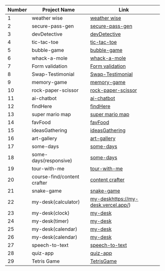 | Number | Project Name       | Link                                                |
|--------|--------------------|-----------------------------------------------------|
| 1      | weather wise       | [weather wise](https://weather-wise-qqqf4v9kt-deepali-1508.vercel.app/)         |
| 2      | secure-pass-gen    | [secure-pass-gen](https://secure-pass-ejhg9366l-deepali-1508.vercel.app/)         |
| 3      | devDetective        | [devDetective](https://dev-detective-1bilq8ksm-deepali-1508.vercel.app/)          |
| 4      | tic-tac-toe         | [tic-tac-toe](https://tic-tac-ke7u9m85m-deepali-1508.vercel.app/)               |
| 5      | bubble-game        | [bubble-game](https://bubble-game-g3ubjqpmf-deepali-1508.vercel.app/)          |
| 6      | whack-a-mole       | [whack-a-mole](https://whack-a-mole-q11eq3zq7-deepali-1508.vercel.app/)         |
| 7      | Form validation    | [Form validation](https://form-validation-wktqopuq8-deepali-1508.vercel.app/index.html)  |
| 8      | Swap-Testimonial   | [Swap-Testimonial](https://testimonial-6v4hpcdcw-deepali-1508.vercel.app/)     |
| 9      | memory-game        | [memory-game](https://memory-game-mskb9xolj-deepali-1508.vercel.app/)         |
| 10     | rock-paper-scissor | [rock-paper-scissor](https://rock-paper-scissor-j0efj6b8a-deepali-1508.vercel.app/) |
| 11     | ai-chatbot         | [ai-chatbot](https://chatbot-15azgna4d-deepali-1508.vercel.app/)             |
| 12     | findHere           | [findHere](https://findhere.vercel.app/)            |
| 13     | super mario map    | [super mario map](#)                                  |
| 14     | favFood            | [favFood](https://fav-food-one.vercel.app/)          |
| 15     | ideasGathering     | [ideasGathering](https://idea-gathering.vercel.app/) |
| 16     | art-gallery        | [art-gallery](https://art-gallery-blue-chi.vercel.app/) |
| 17     | some-days          | [some-days](https://some-days.vercel.app/)          |
| 18     | some-days(responsive)          | [some-days](https://some-days.vercel.app/)          |
| 19     | tour-with-me       | [tour-with-me](https://tour-with-me.vercel.app/)    |
| 20     | course-find/content crafter       | [content crafter](https://content-crafter-flame.vercel.app/)   |
| 21    | snake-game      | [snake-game](https://serpentine-challenge.vercel.app/)  |
| 22    | my-desk(calculator)      | [my-desk](https://my-desk.vercel.app/)https://my-desk.vercel.app/)  |
| 23    | my-desk(clock)     | [my-desk](https://my-desk.vercel.app/)  |
| 24    | my-desk(timer)     | [my-desk](https://my-desk.vercel.app/)  |
| 25   | my-desk(calendar)     | [my-desk](https://my-desk.vercel.app/)  |
| 26   | my-desk(calendar)     | [my-desk](https://my-desk.vercel.app/)  |
| 27   | speech-to-text     | [speech-to-text](https://speech-to-text-alpha.vercel.app/)  |
| 28   | quiz-app     | [quiz-app](https://quiz-app-two-iota.vercel.app/)  |
| 29   | Tetris Game     | [TetrisGame](https://tetris-game-tawny.vercel.app/)  |